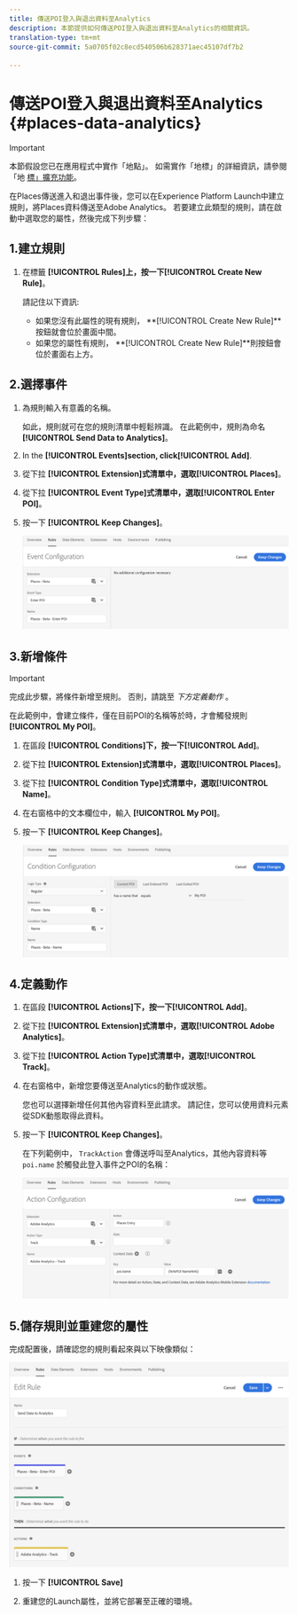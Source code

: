 ```yaml
---
title: 傳送POI登入與退出資料至Analytics
description: 本節提供如何傳送POI登入與退出資料至Analytics的相關資訊。
translation-type: tm+mt
source-git-commit: 5a0705f02c8ecd540506b628371aec45107df7b2

---
```



# 傳送POI登入與退出資料至Analytics {#places-data-analytics}


>[!IMPORTANT]
>
>本節假設您已在應用程式中實作「地點」。 如需實作「地標」的詳細資訊，請參閱「地 [標」擴充功能](/help/places-ext-aep-sdks/places-extension/places-extension.md)。

在Places傳送進入和退出事件後，您可以在Experience Platform Launch中建立規則，將Places資料傳送至Adobe Analytics。 若要建立此類型的規則，請在啟動中選取您的屬性，然後完成下列步驟：

## 1.建立規則

1. 在標籤 **[!UICONTROL Rules]**上，按一下**[!UICONTROL Create New Rule]**。

   請記住以下資訊:

   * 如果您沒有此屬性的現有規則， **[!UICONTROL Create New Rule]**按鈕就會位於畫面中間。
   * 如果您的屬性有規則， **[!UICONTROL Create New Rule]**則按鈕會位於畫面右上方。

## 2.選擇事件

1. 為規則輸入有意義的名稱。

   如此，規則就可在您的規則清單中輕鬆辨識。 在此範例中，規則為命名 **[!UICONTROL Send Data to Analytics]**。

1. In the **[!UICONTROL Events]**section, click**[!UICONTROL Add]**.

1. 從下拉 **[!UICONTROL Extension]**式清單中，選取**[!UICONTROL Places]**。

1. 從下拉 **[!UICONTROL Event Type]**式清單中，選取**[!UICONTROL Enter POI]**。

1. 按一下 **[!UICONTROL Keep Changes]**。

   ![&quot;選擇事件&quot;](/help/assets/pt-selectEvent.png)


## 3.新增條件

>[!IMPORTANT]
>
>完成此步驟，將條件新增至規則。 否則，請跳至 *下方定義動作* 。

在此範例中，會建立條件，僅在目前POI的名稱等於時，才會觸發規則 **[!UICONTROL My POI]**。

1. 在區段 **[!UICONTROL Conditions]**下，按一下**[!UICONTROL Add]**。

1. 從下拉 **[!UICONTROL Extension]**式清單中，選取**[!UICONTROL Places]**。

1. 從下拉 **[!UICONTROL Condition Type]**式清單中，選取**[!UICONTROL Name]**。

1. 在右窗格中的文本欄位中，輸入 **[!UICONTROL My POI]**。

1. 按一下 **[!UICONTROL Keep Changes]**。

   ![&quot;設定條件&quot;](/help/assets/pt-setCondition.png)


## 4.定義動作

1. 在區段 **[!UICONTROL Actions]**下，按一下**[!UICONTROL Add]**。

1. 從下拉 **[!UICONTROL Extension]**式清單中，選取**[!UICONTROL Adobe Analytics]**。

1. 從下拉 **[!UICONTROL Action Type]**式清單中，選取**[!UICONTROL Track]**。

1. 在右窗格中，新增您要傳送至Analytics的動作或狀態。

   您也可以選擇新增任何其他內容資料至此請求。 請記住，您可以使用資料元素從SDK動態取得此資料。

1. 按一下 **[!UICONTROL Keep Changes]**。

   在下列範例中， `TrackAction` 會傳送呼叫至Analytics，其他內容資料等 `poi.name` 於觸發此登入事件之POI的名稱：

   ![&quot;設定動作&quot;](/help/assets/pt-setAction.png)

## 5.儲存規則並重建您的屬性

完成配置後，請確認您的規則看起來與以下映像類似：

![&quot;規則已建立&quot;](/help/assets/pt-ruleComplete.png)

1. 按一下 **[!UICONTROL Save]**

1. 重建您的Launch屬性，並將它部署至正確的環境。
